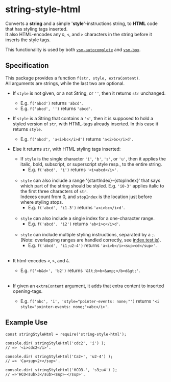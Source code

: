 # string-style-html

Converts a **string** and a simple '**style**'-instructions string,
to **HTML** code that has styling tags inserted.  
It also HTML-encodes any `&`, `<`, and `>` characters in the string
before it inserts the style tags.

This functionality is used by both
[`vsm-autocomplete`](https://github.com/vsmjs/vsm-autocomplete) and
[`vsm-box`](https://github.com/vsmjs/vsm-box).


## Specification

This package provides a function `f(str, style, extraContent)`.  
All arguments are strings, while the last two are optional.

- If `style` is not given, or a not String, or `''`,
  then it returns `str` unchanged.  
  + E.g. `f('abcd')` returns `'abcd'`.
  + E.g. `f('abcd', '')` returns `'abcd'`.
- If `style` is a String that contains a `'<'`, then it is supposed to hold
  a styled version of `str`, with HTML-tags already inserted.
  In this case it returns `style`.
  + E.g. `f('abcd', 'a<i>bc</i>d')` returns `'a<i>bc</i>d'`.
- Else it returns `str`, with HTML styling tags inserted:<br>
  - If `style` is the single character `'i'`, `'b'`, `'s'`, or `'u'`, then
    it applies the italic, bold, subscript, or superscript style resp.,
    to the entire string.  
    + E.g. `f('abcd', 'i')` returns `'<i>abcd</i>'`.<br><br>
  - `style` can also include a range '{startIndex}-{stopIndex}' that says
    which part of the string should be styled.
    E.g. `'i0-3'` applies italic to the first three characters of `str`.  
    Indexes count from 0, and `stopIndex` is the location just before where
    styling stops.
    + E.g. `f('abcd', 'i1-3')` returns `'a<i>bc</i>d'`.<br><br>
  - `style` can also include a single index for a one-character range.
    + E.g. `f('abcd', 'i2')` returns `'ab<i>c</i>d'`.<br><br>
  - `style` can include multiple styling instructions, separated by a `;`.  
    (Note: overlapping ranges are handled correctly, see
    [index.test.js](src/index.test.js)).
    + E.g. `f('abcd', 'i1;u2-4')`
      returns `'a<i>b</i><sup>cd</sup>'`.<br><br>

- It html-encodes `<`, `>`, and `&`.
  + E.g. `f('<b&d>', 'b2')`
    returns `'&lt;b<b>&amp;</b>d&gt;'`.<br><br>

- If given an `extraContent` argument,
  it adds that extra content to inserted opening-tags.
  + E.g. `f('abc', 'i', 'style="pointer-events: none;"')` returns
    `'<i style="pointer-events: none;">abc</i>'`.


## Example Use

```
const stringStyleHtml = require('string-style-html');

console.dir( stringStyleHtml('cdc2', 'i') );
// => '<i>cdc2</i>'.

console.dir( stringStyleHtml('Ca2+', 'u2-4') );
// => 'Ca<sup>2+</sup>'.

console.dir( stringStyleHtml('HCO3-', 's3;u4') );
// =>'HCO<sub>3</sub><sup>-</sup>'.
```
